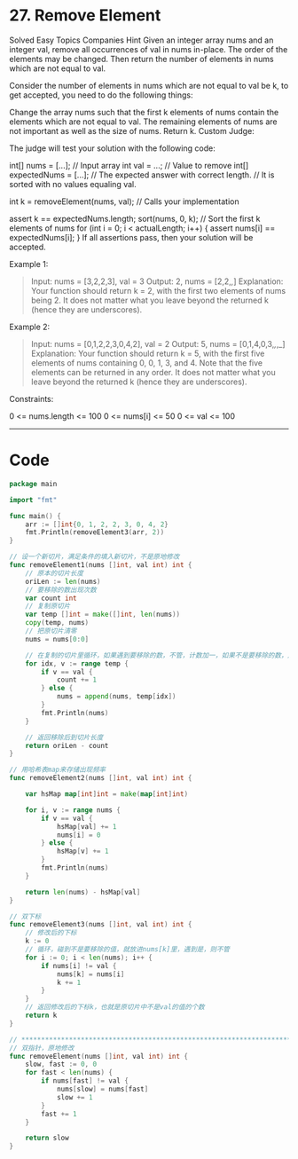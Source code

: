 # 27. Remove Element
Solved
Easy
Topics
Companies
Hint
Given an integer array nums and an integer val, remove all occurrences of val in nums in-place. The order of the elements may be changed. Then return the number of elements in nums which are not equal to val.

Consider the number of elements in nums which are not equal to val be k, to get accepted, you need to do the following things:

Change the array nums such that the first k elements of nums contain the elements which are not equal to val. The remaining elements of nums are not important as well as the size of nums.
Return k.
Custom Judge:

The judge will test your solution with the following code:

int[] nums = [...]; // Input array
int val = ...; // Value to remove
int[] expectedNums = [...]; // The expected answer with correct length.
                            // It is sorted with no values equaling val.

int k = removeElement(nums, val); // Calls your implementation

assert k == expectedNums.length;
sort(nums, 0, k); // Sort the first k elements of nums
for (int i = 0; i < actualLength; i++) {
    assert nums[i] == expectedNums[i];
}
If all assertions pass, then your solution will be accepted.


Example 1:
> Input: nums = [3,2,2,3], val = 3
Output: 2, nums = [2,2,_,_]
Explanation: Your function should return k = 2, with the first two elements of nums being 2.
It does not matter what you leave beyond the returned k (hence they are underscores).

Example 2:
> Input: nums = [0,1,2,2,3,0,4,2], val = 2
Output: 5, nums = [0,1,4,0,3,_,_,_]
Explanation: Your function should return k = 5, with the first five elements of nums containing 0, 0, 1, 3, and 4.
Note that the five elements can be returned in any order.
It does not matter what you leave beyond the returned k (hence they are underscores).
 

Constraints:

0 <= nums.length <= 100
0 <= nums[i] <= 50
0 <= val <= 100

---

# Code
```go
package main

import "fmt"

func main() {
	arr := []int{0, 1, 2, 2, 3, 0, 4, 2}
	fmt.Println(removeElement3(arr, 2))
}

// 设一个新切片，满足条件的填入新切片，不是原地修改
func removeElement1(nums []int, val int) int {
	// 原本的切片长度
	oriLen := len(nums)
	// 要移除的数出现次数
	var count int
	// 复制原切片
	var temp []int = make([]int, len(nums))
	copy(temp, nums)
	// 把原切片清零
	nums = nums[0:0]

	// 在复制的切片里循环，如果遇到要移除的数，不管，计数加一，如果不是要移除的数，加入到原切片里
	for idx, v := range temp {
		if v == val {
			count += 1
		} else {
			nums = append(nums, temp[idx])
		}
		fmt.Println(nums)
	}

	// 返回移除后到切片长度
	return oriLen - count
}

// 用哈希表map来存储出现频率
func removeElement2(nums []int, val int) int {

	var hsMap map[int]int = make(map[int]int)

	for i, v := range nums {
		if v == val {
			hsMap[val] += 1
			nums[i] = 0
		} else {
			hsMap[v] += 1
		}
		fmt.Println(nums)
	}

	return len(nums) - hsMap[val]
}

// 双下标
func removeElement3(nums []int, val int) int {
	// 修改后的下标
	k := 0
	// 循环，碰到不是要移除的值，就放进nums[k]里，遇到是，则不管
	for i := 0; i < len(nums); i++ {
		if nums[i] != val {
			nums[k] = nums[i]
			k += 1
		}
	}
	// 返回修改后的下标k，也就是原切片中不是val的值的个数
	return k
}

// *******************************************************************************************************************
// 双指针，原地修改
func removeElement(nums []int, val int) int {
	slow, fast := 0, 0
	for fast < len(nums) {
		if nums[fast] != val {
			nums[slow] = nums[fast]
			slow += 1
		}
		fast += 1
	}

	return slow
}
```
